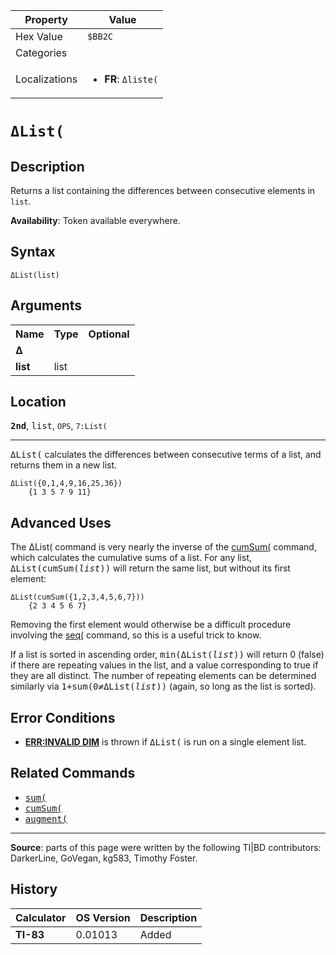 | Property      | Value |
|---------------|-------|
| Hex Value     | `$BB2C`|
| Categories    | <ul></ul> |
| Localizations | <ul><li><b>FR</b>: `Δliste(`</li></ul> |

# `ΔList(`

## Description
Returns a list containing the differences between consecutive elements in `list`.


<b>Availability</b>: Token available everywhere.

## Syntax
`ΔList(list)`

## Arguments
<table>
<tr><th>Name</th><th>Type</th><th>Optional</th></tr>

<tr><td><b>Δ</b></td><td></td><td></td></tr>

<tr><td><b>list</b></td><td>list</td><td></td></tr>

</table>

## Location
<tt><kbd><b>2nd</b></kbd></tt>, <kbd>list</kbd>, `OPS`, `7:List(`
<hr>

<tt>ΔList(</tt> calculates the differences between consecutive terms of a list, and returns them in a new list.

```ti-basic
ΔList({0,1,4,9,16,25,36})
    {1 3 5 7 9 11}
```

## Advanced Uses

The ΔList( command is very nearly the inverse of the [cumSum(](cumSum\(.md) command, which calculates the cumulative sums of a list. For any list, <tt>ΔList(cumSum(<em>list</em>))</tt> will return the same list, but without its first element:

```ti-basic
ΔList(cumSum({1,2,3,4,5,6,7}))
    {2 3 4 5 6 7}
```

Removing the first element would otherwise be a difficult procedure involving the [seq(](seq-list) command, so this is a useful trick to know.

If a list is sorted in ascending order, <tt>min(ΔList(<em>list</em>))</tt> will return 0 (false) if there are repeating values in the list, and a value corresponding to true if they are all distinct. The number of repeating elements can be determined similarly via <tt>1+sum(0≠ΔList(<em>list</em>))</tt> (again, so long as the list is sorted).

## Error Conditions

*   **[ERR:INVALID DIM](errors#invaliddim)** is thrown if <tt>ΔList(</tt> is run on a single element list.

## Related Commands

*   <tt><a href="sum(.md">sum(</a></tt>
*   <tt><a href="cumSum(.md">cumSum(</a></tt>
*   <tt><a href="augment(.md">augment(</a></tt>

* * *

**Source**: parts of this page were written by the following TI|BD contributors: DarkerLine, GoVegan, kg583, Timothy Foster.

## History
| Calculator | OS Version | Description |
|------------|------------|-------------|
| <b>TI-83</b> | 0.01013 | Added |


